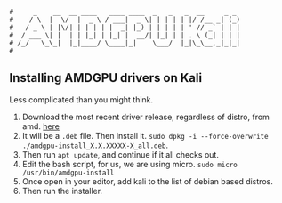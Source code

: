 ```text
#     _    __  __ ____   ____ ____  _   _   _  __     _ _
#    / \  |  \/  |  _ \ / ___|  _ \| | | | | |/ /__ _| (_)
#   / _ \ | |\/| | | | | |  _| |_) | | | | | ' // _` | | |
#  / ___ \| |  | | |_| | |_| |  __/| |_| | | . \ (_| | | |
# /_/   \_\_|  |_|____/ \____|_|    \___/  |_|\_\__,_|_|_|
#
```

## Installing AMDGPU drivers on Kali

Less complicated than you might think.

1. Download the most recent driver release, regardless of distro, from amd. [here](https://www.amd.com/en/support/linux-drivers)
2. It will be a `.deb` file. Then install it. `sudo dpkg -i --force-overwrite ./amdgpu-install_X.X.XXXXX-X_all.deb`.
3. Then run `apt update`, and continue if it all checks out.
4. Edit the bash script, for us, we are using micro. `sudo micro /usr/bin/amdgpu-install`
5. Once open in your editor, add kali to the list of debian based distros.
6. Then run the installer.
